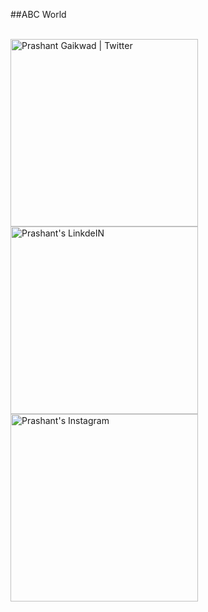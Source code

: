 ##ABC World

<br/>
<div style="display:flex,flex-direction:column">
  <a href="#">
    <img align="left" alt="Prashant Gaikwad | Twitter"  width="300px" src="https://res.cloudinary.com/dr5is8jar/image/upload/v1616862188/Screenshot_20210327-191314_Expo_Go_fhyj8c.jpg" />
  </a>
  <a href="https://in.linkedin.com/in/suheib-alabed">
    <img align="left" alt="Prashant's LinkdeIN" width="300px" src="https://res.cloudinary.com/dr5is8jar/image/upload/v1616862188/Screenshot_20210327-191926_Expo_Go_mqqe9a.jpg" />
  </a>
  <a href="https://www.instagram.com/suheib_98/">
    <img align="left" alt="Prashant's Instagram" width="300px" src="https://res.cloudinary.com/dr5is8jar/image/upload/v1616862188/Screenshot_20210327-191937_Expo_Go_s3fszt.jpg" />
  </a>
  </div>
<br />
